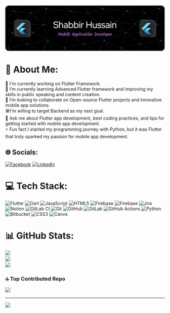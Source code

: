 ![Header](./github-header-image.png)
# 💫 About Me:
🎯 I'm currently working on Flutter Framework.<br>🌱 I’m currently learning Advanced Flutter framework and improving my skills in public speaking and content creation.<br>🤝 I’m looking to collaborate on Open-source Flutter projects and innovative mobile app solutions.<br>🛠I'm willing to target Backend as my next goal.<br>💬 Ask me about Flutter app development, best coding practices, and tips for getting started with mobile app development.<br>⚡ Fun fact I started my programming journey with Python, but it was Flutter that truly sparked my passion for mobile app development.


## 🌐 Socials:
[![Facebook](https://img.shields.io/badge/Facebook-%231877F2.svg?logo=Facebook&logoColor=white)](https://facebook.com/shabbirhussain.00) [![LinkedIn](https://img.shields.io/badge/LinkedIn-%230077B5.svg?logo=linkedin&logoColor=white)](https://linkedin.com/in/shabbir-hussain-445338228) 

# 💻 Tech Stack:
![Flutter](https://img.shields.io/badge/Flutter-%2302569B.svg?style=for-the-badge&logo=Flutter&logoColor=white) ![Dart](https://img.shields.io/badge/dart-%230175C2.svg?style=for-the-badge&logo=dart&logoColor=white) ![JavaScript](https://img.shields.io/badge/javascript-%23323330.svg?style=for-the-badge&logo=javascript&logoColor=%23F7DF1E) ![HTML5](https://img.shields.io/badge/html5-%23E34F26.svg?style=for-the-badge&logo=html5&logoColor=white) ![Firebase](https://img.shields.io/badge/firebase-%23039BE5.svg?style=for-the-badge&logo=firebase) ![Firebase](https://img.shields.io/badge/firebase-a08021?style=for-the-badge&logo=firebase&logoColor=ffcd34) ![Jira](https://img.shields.io/badge/jira-%230A0FFF.svg?style=for-the-badge&logo=jira&logoColor=white) ![Notion](https://img.shields.io/badge/Notion-%23000000.svg?style=for-the-badge&logo=notion&logoColor=white) ![GitLab CI](https://img.shields.io/badge/gitlab%20CI-%23181717.svg?style=for-the-badge&logo=gitlab&logoColor=white) ![Git](https://img.shields.io/badge/git-%23F05033.svg?style=for-the-badge&logo=git&logoColor=white) ![GitHub](https://img.shields.io/badge/github-%23121011.svg?style=for-the-badge&logo=github&logoColor=white) ![GitLab](https://img.shields.io/badge/gitlab-%23181717.svg?style=for-the-badge&logo=gitlab&logoColor=white) ![GitHub Actions](https://img.shields.io/badge/github%20actions-%232671E5.svg?style=for-the-badge&logo=githubactions&logoColor=white) ![Python](https://img.shields.io/badge/python-3670A0?style=for-the-badge&logo=python&logoColor=ffdd54) ![Bitbucket](https://img.shields.io/badge/bitbucket-%230047B3.svg?style=for-the-badge&logo=bitbucket&logoColor=white) ![CSS3](https://img.shields.io/badge/css3-%231572B6.svg?style=for-the-badge&logo=css3&logoColor=white) ![Canva](https://img.shields.io/badge/Canva-%2300C4CC.svg?style=for-the-badge&logo=Canva&logoColor=white)
# 📊 GitHub Stats:
![](https://github-readme-stats.vercel.app/api?username=1shabbirhussain&theme=neon&hide_border=false&include_all_commits=true&count_private=true)<br/>
![](https://github-readme-streak-stats.herokuapp.com/?user=1shabbirhussain&theme=neon&hide_border=false)<br/>
![](https://github-readme-stats.vercel.app/api/top-langs/?username=1shabbirhussain&theme=neon&hide_border=false&include_all_commits=true&count_private=true&layout=compact)

### 🔝 Top Contributed Repo
![](https://github-contributor-stats.vercel.app/api?username=1shabbirhussain&limit=5&theme=dark&combine_all_yearly_contributions=true)

---
[![](https://visitcount.itsvg.in/api?id=1shabbirhussain&icon=0&color=0)](https://visitcount.itsvg.in)

<!-- Proudly created with GPRM ( https://gprm.itsvg.in ) -->
